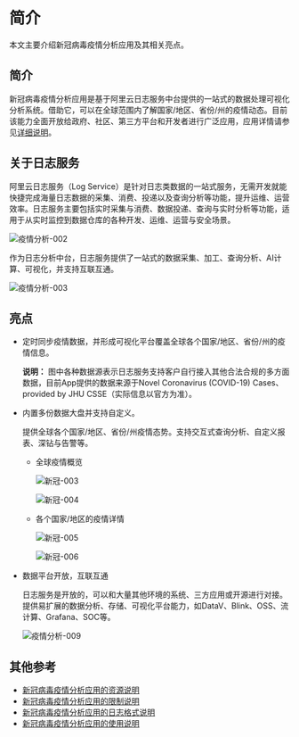 # 简介

本文主要介绍新冠病毒疫情分析应用及其相关亮点。

## 简介

新冠病毒疫情分析应用是基于阿里云日志服务中台提供的一站式的数据处理可视化分析系统。借助它，可以在全球范围内了解国家/地区、省份/州的疫情动态。目前该能力全面开放给政府、社区、第三方平台和开发者进行广泛应用，应用详情请参见[详细说明](/intl.zh-CN/应用中心（App）/新冠病毒疫情分析/详细说明.md)。

## 关于日志服务

阿里云日志服务（Log Service）是针对日志类数据的一站式服务，无需开发就能快捷完成海量日志数据的采集、消费、投递以及查询分析等功能，提升运维、运营效率。日志服务主要包括实时采集与消费、数据投递、查询与实时分析等功能，适用于从实时监控到数据仓库的各种开发、运维、运营与安全场景。

![疫情分析-002](https://static-aliyun-doc.oss-accelerate.aliyuncs.com/assets/img/zh-CN/3706498951/p82362.png)

作为日志分析中台，日志服务提供了一站式的数据采集、加工、查询分析、AI计算、可视化，并支持互联互通。

![疫情分析-003](https://static-aliyun-doc.oss-accelerate.aliyuncs.com/assets/img/zh-CN/3706498951/p82364.png)

## 亮点

-   定时同步疫情数据，并形成可视化平台覆盖全球各个国家/地区、省份/州的疫情信息。

    **说明：** 图中各种数据源表示日志服务支持客户自行接入其他合法合规的多方面数据，目前App提供的数据来源于Novel Coronavirus \(COVID-19\) Cases、provided by JHU CSSE（实际信息以官方为准）。

-   内置多份数据大盘并支持自定义。

    提供全球各个国家/地区、省份/州疫情态势。支持交互式查询分析、自定义报表、深钻与告警等。

    -   全球疫情概览

        ![新冠-003](https://static-aliyun-doc.oss-accelerate.aliyuncs.com/assets/img/zh-CN/4706498951/p99520.png)

        ![新冠-004](https://static-aliyun-doc.oss-accelerate.aliyuncs.com/assets/img/zh-CN/4706498951/p99521.png)

    -   各个国家/地区的疫情详情

        ![新冠-005](https://static-aliyun-doc.oss-accelerate.aliyuncs.com/assets/img/zh-CN/4706498951/p99523.png)

        ![新冠-006](https://static-aliyun-doc.oss-accelerate.aliyuncs.com/assets/img/zh-CN/4706498951/p99525.png)

-   数据平台开放，互联互通

    日志服务是开放的，可以和大量其他环境的系统、三方应用或开源进行对接。提供易扩展的数据分析、存储、可视化平台能力，如DataV、Blink、OSS、流计算、Grafana、SOC等。

    ![疫情分析-009](https://static-aliyun-doc.oss-accelerate.aliyuncs.com/assets/img/zh-CN/5706498951/p81953.png)


## 其他参考

-   [新冠病毒疫情分析应用的资源说明](/intl.zh-CN/应用中心（App）/新冠病毒疫情分析/详细说明.mdsection_2wo_wjn_adb)
-   [新冠病毒疫情分析应用的限制说明](/intl.zh-CN/应用中心（App）/新冠病毒疫情分析/详细说明.mdsection_zkp_jk8_x11)
-   [新冠病毒疫情分析应用的日志格式说明](/intl.zh-CN/应用中心（App）/新冠病毒疫情分析/详细说明.mdsection_t2j_1rk_7hc)
-   [新冠病毒疫情分析应用的使用说明](/intl.zh-CN/应用中心（App）/新冠病毒疫情分析/详细说明.mdsection_rqy_uxg_rb5)

